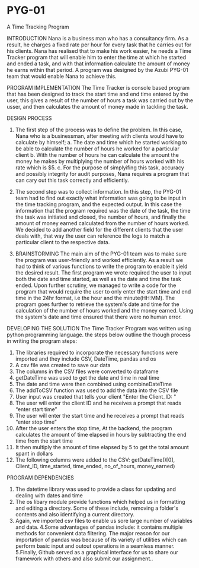 # PYG-01
A Time Tracking Program

INTRODUCTION
Nana is a business man who has a consultancy firm. As a result, he charges a fixed rate per hour for every task that he carries out for his clients. Nana has realised that to make his work easier, he needs a Time Tracker program that will enable him to enter the time at which he started and ended a task, and with that information calculate the amount of money he earns within that period. A program was designed by the Azubi PYG-01 team that would enable Nana to achieve this.

PROGRAM IMPLEMENTATION
The Time Tracker is console based program  that has been designed to track the start time and end time entered by the user, this gives a result of the number of hours a task was carried out by the usser, and then calculates the amount of money made in tackling the task.

DESIGN PROCESS
1. The first step of the process was to define the problem. In this case, Nana who is a businessman, after meeting with clients would have to calculate by himself;
  a. The date and time which he started working to be able to calculate the number of hours he worked for a particular client
  b. With the number of hours he can calculate the amount the money he makes by multiplying the number of hours worked with his rate which is $5.
  c. For the purpose of simplyifing this task, accuracy and possibly integrity for audit purposes, Nana requires a program that can cary out this task correctly and efficiently.
2. The second step was to collect information. In this step, the PYG-01 team had to find out exactly what information was going to be input in the time tracking program, and the expected output. In this case the information that the program required was the date of the task, the time the task was initiated and closed, the number of hours, and finally the amount of money earned calculated from the number of hours worked. We decided to add another field for the different clients that the user deals with, that way the user can reference the logs to match a particular client to the respective data.

3. BRAINSTORMING
 The main aim of the PYG-01 team was to make sure the program was user-friendly and worked efficiently. As a result we had to think of various functions to write the program to enable it yield the desired result. The first program we wrote required the user to input both the date and time started, as well as the date and time the task ended. Upon further scrutiny, we managed to write a code for the program that would require the user to only enter the start time and end time in the 24hr format, i.e the hour and the minute(HH:MM). The program goes further to retrieve the system's date and time for the calculation of the number of hours worked and the money earned. Using the system's date and time ensured that there were no human error.  

DEVELOPING THE SOLUTION
The Time Tracker Program was written using python programming language. the steps below outline the though process in writing the program
steps:
1.  The libraries  required to incorporate the necessary functions were imported and they include CSV, DateTime, pandas and os
2.	A csv file was created to save our data
3.	The columns in the CSV files were converted to dataframe
4.	getDateTime was used to get the date and time in real time
5.	The date and time were then combined using combineDateTime
6.	The addToCSV function was used to add the data into the CSV file
7.	User input was created that tells your client "Enter the Client_ID: "
8.  The user will enter the client ID and he receives a prompt that reads “enter start time”
9.	The user will enter the start time and he receives a prompt that reads “enter stop time”
10.	After the user enters the stop time, At the backend, the program calculates the amount of time elapsed in hours by subtracting the end time from the start time
11.	It then multiply the amount of time elapsed by 5 to get the total amount spant in dollars 
12.	The following columns were added to the CSV: getDateTime()[0], Client_ID, time_started, time_ended, no_of_hours, money_earned)

PROGRAM DEPENDENCIES
1. The datetime library was used to provide a class for updating and dealing with dates and time
2. The os libary module provide functions which helped us in formatting and editing a directory. Some of these include, removing a folder's contents and also identifying a  current directory.
3. Again, we imported csv files to enable us sore large number of variables and data.
4.Some advantages of pandas include: it contains multiple methods for convenient data filtering. The major reason for our importation of pandas was because of its variety of utilities which can perform basic input and outout operations in a seamless manner.
5.Finally, Github served as a graphical interface for us to share our framework with others and also submit our assignment..


  







